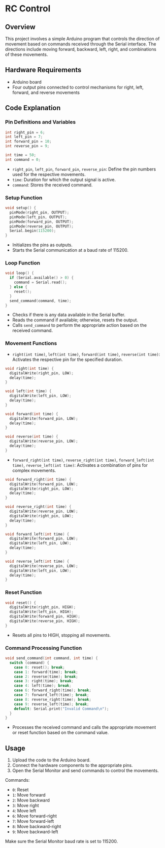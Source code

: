 # RC Control

## Overview

This project involves a simple Arduino program that controls the direction of movement based on commands received through the Serial interface. The directions include moving forward, backward, left, right, and combinations of these movements.

## Hardware Requirements

- Arduino board
- Four output pins connected to control mechanisms for right, left, forward, and reverse movements

## Code Explanation

### Pin Definitions and Variables

```cpp
int right_pin = 6;
int left_pin = 7;
int forward_pin = 10;
int reverse_pin = 9;

int time = 50;
int command = 0;
```

- `right_pin`, `left_pin`, `forward_pin`, `reverse_pin`: Define the pin numbers used for the respective movements.
- `time`: Duration for which the output signal is active.
- `command`: Stores the received command.

### Setup Function

```cpp
void setup() {
  pinMode(right_pin, OUTPUT);
  pinMode(left_pin, OUTPUT);
  pinMode(forward_pin, OUTPUT);
  pinMode(reverse_pin, OUTPUT);
  Serial.begin(115200);
}
```

- Initializes the pins as outputs.
- Starts the Serial communication at a baud rate of 115200.

### Loop Function

```cpp
void loop() {
  if (Serial.available() > 0) {
    command = Serial.read();
  } else {
    reset();
  }
  send_command(command, time);
}
```

- Checks if there is any data available in the Serial buffer.
- Reads the command if available; otherwise, resets the output.
- Calls `send_command` to perform the appropriate action based on the received command.

### Movement Functions

- `right(int time)`, `left(int time)`, `forward(int time)`, `reverse(int time)`: Activates the respective pin for the specified duration.

```cpp
void right(int time) {
  digitalWrite(right_pin, LOW);
  delay(time);
}

void left(int time) {
  digitalWrite(left_pin, LOW);
  delay(time);
}

void forward(int time) {
  digitalWrite(forward_pin, LOW);
  delay(time);
}

void reverse(int time) {
  digitalWrite(reverse_pin, LOW);
  delay(time);
}
```

- `forward_right(int time)`, `reverse_right(int time)`, `forward_left(int time)`, `reverse_left(int time)`: Activates a combination of pins for complex movements.

```cpp
void forward_right(int time) {
  digitalWrite(forward_pin, LOW);
  digitalWrite(right_pin, LOW);
  delay(time);
}

void reverse_right(int time) {
  digitalWrite(reverse_pin, LOW);
  digitalWrite(right_pin, LOW);
  delay(time);
}

void forward_left(int time) {
  digitalWrite(forward_pin, LOW);
  digitalWrite(left_pin, LOW);
  delay(time);
}

void reverse_left(int time) {
  digitalWrite(reverse_pin, LOW);
  digitalWrite(left_pin, LOW);
  delay(time);
}
```

### Reset Function

```cpp
void reset() {
  digitalWrite(right_pin, HIGH);
  digitalWrite(left_pin, HIGH);
  digitalWrite(forward_pin, HIGH);
  digitalWrite(reverse_pin, HIGH);
}
```

- Resets all pins to HIGH, stopping all movements.

### Command Processing Function

```cpp
void send_command(int command, int time) {
  switch (command) {
    case 0: reset(); break;
    case 1: forward(time); break;
    case 2: reverse(time); break;
    case 3: right(time); break;
    case 4: left(time); break;
    case 6: forward_right(time); break;
    case 7: forward_left(time); break;
    case 8: reverse_right(time); break;
    case 9: reverse_left(time); break;
    default: Serial.print("Invalid Command\n");
  }
}
```

- Processes the received command and calls the appropriate movement or reset function based on the command value.

## Usage

1. Upload the code to the Arduino board.
2. Connect the hardware components to the appropriate pins.
3. Open the Serial Monitor and send commands to control the movements.

Commands:
- `0`: Reset
- `1`: Move forward
- `2`: Move backward
- `3`: Move right
- `4`: Move left
- `6`: Move forward-right
- `7`: Move forward-left
- `8`: Move backward-right
- `9`: Move backward-left

Make sure the Serial Monitor baud rate is set to 115200.

